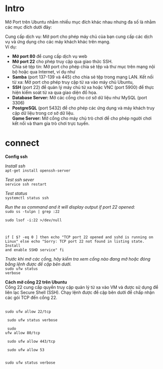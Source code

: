 # Intro
Mở Port trên Ubuntu nhằm nhiều mục đích khác nhau nhưng đa số là nhằm các mục đích dưới đây:

Cung cấp dịch vụ: Mở port cho phép máy chủ của bạn cung cấp các dịch vụ và ứng dụng cho các máy khách khác trên mạng. <br>
Ví dụ:<br>
- **Mở port 80** để cung cấp dịch vụ web
- **Mở port 22** cho phép truy cập qua giao thức SSH.<br>
Chia sẻ tệp tin: Mở port cho phép chia sẻ tệp và thư mục trên mạng nội bộ hoặc qua Internet, ví dụ như 
- **Samba** (port 137-139 và 445) cho chia sẻ tệp trong mạng LAN.
Kết nối từ xa: Mở port cho phép truy cập từ xa vào máy chủ Ubuntu, 
- **SSH** (port 22) để quản lý máy chủ từ xa hoặc VNC (port 5900) để thực hiện kiểm soát từ xa qua giao diện đồ họa.
- **Database Server:** Mở các cổng cho cơ sở dữ liệu như MySQL (port 3306) 
- **PostgreSQL** (port 5432) để cho phép các ứng dụng và máy khách truy cập dữ liệu trong cơ sở dữ liệu.<br>
**Game Server:** Mở cổng cho máy chủ trò chơi để cho phép người chơi kết nối và tham gia trò chơi trực tuyến.

# connect

**Config ssh** <br>

*Install ssh* <br>
<code>apt-get install openssh-server</code> <br>

*Test ssh sever*<br>
<code>service ssh restart</code> <br>

*Test status*<br>
<code>systemctl status ssh</code> <br>

*Run the ss command and it will display output if port 22 opened:*<br>
<code>sudo ss -tulpn | grep :22</code> <br>

<code>sudo lsof -i:22 >/dev/null <br>

if [ $? -eq 0 ]
then
    echo "TCP port 22 opened and sshd is running on Linux"
else
   echo "Sorry: TCP port 22 not found in listing state. Install and enable SSHD service"
fi
</code><br>

*Trước khi mở các cổng, hãy kiểm tra xem cổng nào đang mở hoặc đóng bằng lệnh được đề cập bên dưới.*<br>
<code>sudo ufw status verbose</code><br>


**Cách mở cổng 22 trên Ubuntu**<br>
Cổng 22 cung cấp quyền truy cập quản lý từ xa vào VM và được sử dụng để liên lạc Secure Shell (SSH). Chạy lệnh được đề cập bên dưới để chấp nhận các gói TCP đến cổng 22.

<br> <code>sudo ufw allow 22/tcp <p>
sudo ufw status verbose <p>
sudo ufw allow 80/tcp <p>
sudo ufw allow 443/tcp <p>
sudo ufw allow 53 <p>
 sudo ufw status verbose </code>




